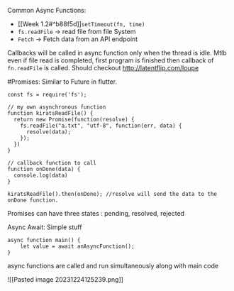 Common Async Functions:
- [[Week 1.2#^b88f5d]]```setTimeout(fn, time)``` 
- ```fs.readFile``` -> read file from file System
- ```Fetch``` -> Fetch data from an API endpoint

Callbacks will be called in async function only when the thread is idle. Mtlb even if file read is completed, first program is finished then callback of ```fn.readFile``` is called.
Should checkout http://latentflip.com/loupe

#Promises:
Similar to Future in flutter. 
```
const fs = require('fs');

// my own asynchronous function
function kiratsReadFile() {
  return new Promise(function(resolve) {
    fs.readFile("a.txt", "utf-8", function(err, data) {
      resolve(data);
    });
  })
}

// callback function to call
function onDone(data) {
  console.log(data)
}

kiratsReadFile().then(onDone); //resolve will send the data to the onDone function.
```


Promises can have three states : pending, resolved, rejected 

Async Await:
Simple stuff
```
async function main() {
	let value = await anAsyncFunction();
}
```
async functions are called and run simultaneously along with main code


![[Pasted image 20231224125239.png]]

